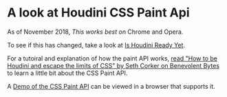 # A look at Houdini CSS Paint Api

As of November 2018, *This works best on* Chrome and Opera.

To see if this has changed, take a look at [Is Houdini Ready Yet](https://ishoudinireadyyet.com/).

For a tutoiral and explanation of how the paint API works, [read "How to be Houdini and escape the limits of CSS" by Seth Corker on Benevolent Bytes](https://blog.sethcorker.com/how-to-be-houdini-and-escape-the-limits-of-css) to learn a little bit about the CSS Paint API.

A [Demo of the CSS Paint API](https://houdini-css-paint.sethcorker.com/) can be viewed in a browser that supports it.
